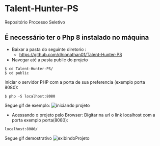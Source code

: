 # Talent-Hunter-PS
Repositório Processo Seletivo <br>
## É necessário ter o Php 8 instalado no máquina
* Baixar a pasta do seguinte diretorio :
  - https://github.com/dhionathan01/Talent-Hunter-PS
* Navegar até a pasta public do projeto
```
$ cd Talent-Hunter-PS/
$ cd public 
```
Iniciar o servidor PHP com a porta de sua preferencia (exemplo porta 8080):
```
$ php -S localhost:8080
```
Segue gif de exemplo:
![iniciando projeto](https://user-images.githubusercontent.com/72770349/227829766-2ea7dfa8-4e1d-40b2-ad81-e9c59ced6561.gif)



* Acessando o projeto pelo Browser:
Digitar na url o link localhost com a porta exemplo porta(8080):
```
localhost:8080/
```
Segue gif demostrativo
![exibindoProjeto](https://user-images.githubusercontent.com/72770349/227830563-9dc8fc78-2f92-4705-a62f-02295940db35.gif)
